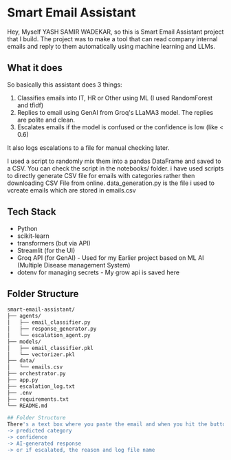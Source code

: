 # Smart Email Assistant 

Hey, Myself YASH SAMIR WADEKAR, so this is Smart Email Assistant project that I build. The project was to make a tool that can read company internal emails and reply to them automatically using machine learning and LLMs.

## What it does

So basically this assistant does 3 things:

1. Classifies emails into IT, HR or Other using ML (I used RandomForest and tfidf)
2. Replies to email using GenAI from Groq's LLaMA3 model. The replies are polite and clean.
3. Escalates emails if the model is confused or the confidence is low (like < 0.6)

It also logs escalations to a file for manual checking later.

I used a script to randomly mix them into a pandas DataFrame and saved to a CSV. You can check the script in the notebooks/ folder.
i have used scripts to directly generate CSV file for emails with categories rather then downloading CSV File from online.
data_generation.py is the file i used to vcreate emails which are stored in emails.csv

## Tech Stack

- Python
- scikit-learn
- transformers (but via API)
- Streamlit (for the UI)
- Groq API (for GenAI) -  Used for my Earlier project based on ML AI (Multiple Disease management System)
- dotenv for managing secrets - My grow api is saved here

## Folder Structure

```bash
smart-email-assistant/
├── agents/
│   ├── email_classifier.py
│   ├── response_generator.py
│   └── escalation_agent.py
├── models/
│   ├── email_classifier.pkl
│   └── vectorizer.pkl
├── data/
│   └── emails.csv
├── orchestrator.py
├── app.py
├── escalation_log.txt
├── .env
├── requirements.txt
└── README.md

## Folder Structure
There's a text box where you paste the email and when you hit the button it shows:
-> predicted category
-> confidence
-> AI-generated response 
-> or if escalated, the reason and log file name
